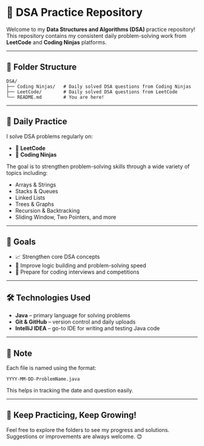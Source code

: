 # 📘 DSA Practice Repository

Welcome to my **Data Structures and Algorithms (DSA)** practice repository!  
This repository contains my consistent daily problem-solving work from **LeetCode** and **Coding Ninjas** platforms.

---

## 📁 Folder Structure

```
DSA/
├── Coding Ninjas/   # Daily solved DSA questions from Coding Ninjas
├── LeetCode/        # Daily solved DSA questions from LeetCode
└── README.md        # You are here!
```

---

## 📅 Daily Practice

I solve DSA problems regularly on:
- 🔹 **LeetCode**
- 🔹 **Coding Ninjas**

The goal is to strengthen problem-solving skills through a wide variety of topics including:
- Arrays & Strings  
- Stacks & Queues  
- Linked Lists  
- Trees & Graphs  
- Recursion & Backtracking  
- Sliding Window, Two Pointers, and more

---

## 🚀 Goals

- 📈 Strengthen core DSA concepts  
- 🧪 Improve logic building and problem-solving speed  
- 🎯 Prepare for coding interviews and competitions  

---

## 🛠️ Technologies Used

- **Java** – primary language for solving problems  
- **Git & GitHub** – version control and daily uploads  
- **IntelliJ IDEA** – go-to IDE for writing and testing Java code  

---

## 📌 Note

Each file is named using the format:

```
YYYY-MM-DD-ProblemName.java
```

This helps in tracking the date and question easily.

---

## 🌟 Keep Practicing, Keep Growing!

Feel free to explore the folders to see my progress and solutions. Suggestions or improvements are always welcome. 😊
